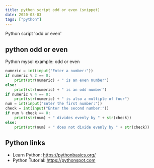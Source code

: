 ```yaml
---
title: python script odd or even (snippet)
date: 2020-03-03
tags: ["python"]
---
```

Python script 'odd or even'


## python odd or even

Python mysql example: odd or even

```python
numeric = int(input("Enter a number:"))
if numeric % 2 == 0:
    print(str(numeric) + " is an even number")
else:
    print(str(numeric) + " is an odd number")
if numeric % 4 == 0:
    print(str(numeric) + " is also a multiple of four")
num = int(input("Enter the first number:"))
check = int(input("Enter the second number:"))
if num % check == 0:
    print(str(num) + " divides evenly by " + str(check))
else:
    print(str(num) + " does not divide evenly by " + str(check))

```

## Python links

- Learn Python: https://pythonbasics.org/
- Python Tutorial: https://pythonspot.com
